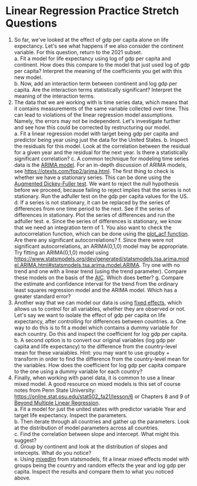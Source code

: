 # Linear Regression Practice Stretch Questions

1. So far, we've looked at the effect of gdp per capita alone on life expectancy. Let's see what happens if we also consider the continent variable. For this question, return to the 2021 subset.  
    a. Fit a model for life expectancy using log of gdp per capita and continent. How does this compare to the model that just used log of gdp per capita? Interpret the meaning of the coefficients you get with this new model.  
    b. Now, add an interaction term between continent and log gdp per capita. Are the interaction terms statistically significant? Interpret the meaning of the interaction terms.
2. The data that we are working with is time series data, which means that it contains measurements of the same variable collected over time. This can lead to violations of the linear regression model assumptions. Namely, the errors may not be independent. Let's investigate further and see how this could be corrected by restructuring our model.  
    a. Fit a linear regression model with target being gdp per capita and predictor being year using just the data for the United States.
    b. Inspect the residuals for this model. Look at the correlation between the residual for a given year and the residual for the next year. Is there a statistically significant correlation?
    c. A common technique for modeling time series data is the [ARIMA model](https://en.wikipedia.org/wiki/Autoregressive_integrated_moving_average). For an in-depth discussion of ARIMA models, see https://otexts.com/fpp2/arima.html. The first thing to check is whether we have a stationary series. This can be done using the [Augmented Dickey-Fuller test](https://www.statsmodels.org/dev/generated/statsmodels.tsa.stattools.adfuller.html). We want to reject the null hypothesis before we proceed, because failing to reject implies that the series is not stationary. Run the adfuller test on the gdp per capita values for the US.
    d. If a series is not stationary, it can be replaced by the series of differences from one time period to the next. See if the series of differences in stationary. Plot the series of differences and run the adfuller test.
    e. Since the series of differences is stationary, we know that we need an integration term of 1. You also want to check the autocorrelation function, which can be done using the [plot_acf function](https://www.statsmodels.org/dev/generated/statsmodels.graphics.tsaplots.plot_acf.html#statsmodels.graphics.tsaplots.plot_acf). Are there any significant autocorrelations? 
    f. Since there were not significant autocorrelations, an ARIMA(0,1,0) model may be appropriate. Try fitting an ARIMA(0,1,0) model using https://www.statsmodels.org/dev/generated/statsmodels.tsa.arima.model.ARIMA.html#statsmodels.tsa.arima.model.ARIMA. Try one with no trend and one with a linear trend (using the trend parameter). Compare these models on the basis of the [AIC](https://en.wikipedia.org/wiki/Akaike_information_criterion). Which does better?
    g. Compare the estimate and confidence interval for the trend from the ordinary least squares regression model and the ARIMA model. Which has a greater standard error?
3. Another way that we can model our data is using [fixed effects](https://theeffectbook.net/ch-FixedEffects.html), which allows us to control for all variables, whether they are observed or not. Let's say we want to isolate the effect of gdp per capita on life expectancy, after controlling for differences between countries. 
    a. One way to do this is to fit a model which contains a dummy variable for each country. Do this and inspect the coefficient for log gdp per capita.
    b. A second option is to convert our original variables (log gdp per capita and life expectancy) to the difference from the country-level mean for these varaiables. Hint: you may want to use groupby + transform in order to find the difference from the country-level mean for the variables. How does the coefficient for log gdp per capita compare to the one using a dummy variable for each country? 
4. Finally, when working with panel data, it is common to use a linear mixed model. A good resource on mixed models is this set of course notes from Penn State University: https://online.stat.psu.edu/stat502_fa21/lesson/6 or Chapters 8 and 9 of [Beyond Multiple Linear Regression](https://bookdown.org/roback/bookdown-BeyondMLR/ch-multilevelintro.html).  
    a. Fit a model for just the united states with predictor variable Year and target life expectancy. Inspect the parameters.  
    b. Then iterate through all countries and gather up the parameters. Look at the distribution of model parameters across all countries.  
    c. Find the correlation between slope and intercept. What might this suggest?  
    d. Group by continent and look at the distribution of slopes and intercepts. What do you notice?  
    e. Using [mixedlm](https://www.statsmodels.org/stable/examples/notebooks/generated/mixed_lm_example.html) from statsmodels, fit a linear mixed effects model with groups being the country and random effects the year and log gdp per capita. Inspect the results and compare them to what you noticed above.  
